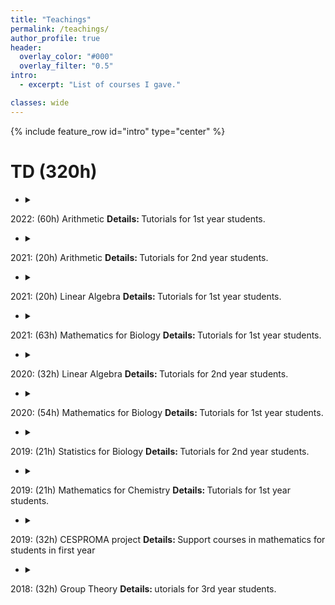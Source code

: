 ```yaml
---
title: "Teachings"
permalink: /teachings/
author_profile: true
header:
  overlay_color: "#000"
  overlay_filter: "0.5"
intro:
  - excerpt: "List of courses I gave."

classes: wide
---
```


{% include feature_row id="intro" type="center" %}

# TD (320h)

- <details><summary>
2022: (60h) Arithmetic </summary>
<b> Details: </b>
Tutorials for 1st year students. </details>

- <details><summary>
2021: (20h) Arithmetic </summary>
<b> Details: </b>
Tutorials for 2nd year students. </details>

- <details><summary>
2021: (20h) Linear Algebra </summary>
<b> Details: </b>
Tutorials for 1st year students. </details>

- <details><summary>
2021: (63h) Mathematics for Biology </summary>
<b> Details: </b>
Tutorials for 1st year students. </details>

- <details><summary>
2020: (32h) Linear Algebra </summary>
<b> Details: </b>
Tutorials for 2nd year students. </details>

- <details><summary>
2020: (54h) Mathematics for Biology </summary>
<b> Details: </b>
Tutorials for 1st year students. </details>

- <details><summary>
2019: (21h) Statistics for Biology </summary>
<b> Details: </b>
Tutorials for 2nd year students. </details>

- <details><summary>
2019: (21h) Mathematics for Chemistry </summary>
<b> Details: </b>
Tutorials for 1st year students. </details>

- <details><summary>
2019: (32h) CESPROMA project </summary>
<b> Details: </b>
Support courses in mathematics for students in first year </details>

- <details><summary>
2018: (32h) Group Theory </summary>
<b> Details: </b>
utorials for 3rd year students. </details>
